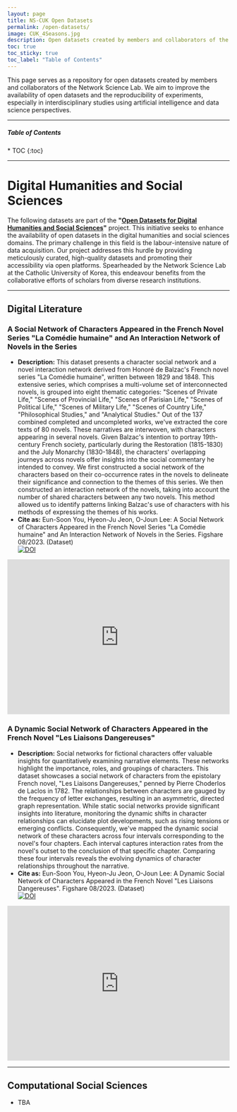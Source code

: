 ```yaml
---
layout: page
title: NS-CUK Open Datasets
permalink: /open-datasets/
image: CUK_4Seasons.jpg
description: Open datasets created by members and collaborators of the Network Science Lab at the Catholic University of Korea
toc: true
toc_sticky: true
toc_label: "Table of Contents"
---
```


This page serves as a repository for open datasets created by members and collaborators of the Network Science Lab. We aim to improve the availability of open datasets and the reproducibility of experiments, especially in interdisciplinary studies using artificial intelligence and data science perspectives.

***

<h5>Table of Contents</h5>
* TOC
{:toc}

***
# Digital Humanities and Social Sciences

The following datasets are part of the **"[Open Datasets for Digital Humanities and Social Sciences](https://figshare.com/projects/Open_Datasets_for_Digital_Humanities_and_Social_Sciences/176073)"** project. This initiative seeks to enhance the availability of open datasets in the digital humanities and social sciences domains. The primary challenge in this field is the labour-intensive nature of data acquisition. Our project addresses this hurdle by providing meticulously curated, high-quality datasets and promoting their accessibility via open platforms. Spearheaded by the Network Science Lab at the Catholic University of Korea, this endeavour benefits from the collaborative efforts of scholars from diverse research institutions. 

***
## Digital Literature

### A Social Network of Characters Appeared in the French Novel Series "La Comédie humaine" and An Interaction Network of Novels in the Series

* **Description:** This dataset presents a character social network and a novel interaction network derived from Honoré de Balzac's French novel series "La Comédie humaine", written between 1829 and 1848. This extensive series, which comprises a multi-volume set of interconnected novels, is grouped into eight thematic categories: "Scenes of Private Life," "Scenes of Provincial Life," "Scenes of Parisian Life," "Scenes of Political Life," "Scenes of Military Life," "Scenes of Country Life," "Philosophical Studies," and "Analytical Studies." Out of the 137 combined completed and uncompleted works, we've extracted the core texts of 80 novels. These narratives are interwoven, with characters appearing in several novels. Given Balzac's intention to portray 19th-century French society, particularly during the Restoration (1815-1830) and the July Monarchy (1830-1848), the characters' overlapping journeys across novels offer insights into the social commentary he intended to convey. We first constructed a social network of the characters based on their co-occurrence rates in the novels to delineate their significance and connection to the themes of this series. We then constructed an interaction network of the novels, taking into account the number of shared characters between any two novels. This method allowed us to identify patterns linking Balzac's use of characters with his methods of expressing the themes of his works.
* **Cite as:** Eun-Soon You, Hyeon-Ju Jeon, O-Joun Lee: A Social Network of Characters Appeared in the French Novel Series "La Comédie humaine" and An Interaction Network of Novels in the Series. Figshare 08/2023. (Dataset) <br>[![DOI](http://img.shields.io/:DOI-10.6084/m9.figshare.23994078.v1-blue?style=flat-square)](https://doi.org/10.6084/m9.figshare.23994078.v1)

<p align="center">
  <iframe src="https://widgets.figshare.com/articles/23994078/embed?show_title=1" width="568" height="351" frameborder="0" marginwidth="0" marginheight="0" style="max-width: 100%;" allowfullscreen></iframe>
</p>

### A Dynamic Social Network of Characters Appeared in the French Novel "Les Liaisons Dangereuses"

* **Description:** Social networks for fictional characters offer valuable insights for quantitatively examining narrative elements. These networks highlight the importance, roles, and groupings of characters. This dataset showcases a social network of characters from the epistolary French novel, "Les Liaisons Dangereuses," penned by Pierre Choderlos de Laclos in 1782. The relationships between characters are gauged by the frequency of letter exchanges, resulting in an asymmetric, directed graph representation. While static social networks provide significant insights into literature, monitoring the dynamic shifts in character relationships can elucidate plot developments, such as rising tensions or emerging conflicts. Consequently, we've mapped the dynamic social network of these characters across four intervals corresponding to the novel's four chapters. Each interval captures interaction rates from the novel's outset to the conclusion of that specific chapter. Comparing these four intervals reveals the evolving dynamics of character relationships throughout the narrative.
* **Cite as:** Eun-Soon You, Hyeon-Ju Jeon, O-Joun Lee: A Dynamic Social Network of Characters Appeared in the French Novel "Les Liaisons Dangereuses". Figshare 08/2023. (Dataset) <br>[![DOI](http://img.shields.io/:DOI-10.6084/m9.figshare.23993748.v1-blue?style=flat-square)](https://doi.org/10.6084/m9.figshare.23993748.v1)

<p align="center">
  <iframe src="https://widgets.figshare.com/articles/23993748/embed?show_title=1" width="568" height="351" frameborder="0" marginwidth="0" marginheight="0" style="max-width: 100%;" allowfullscreen></iframe>
</p>

***
## Computational Social Sciences

* TBA



